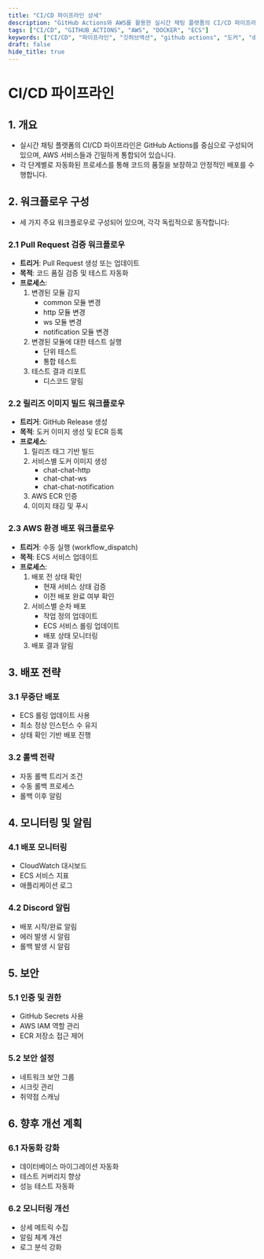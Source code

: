 ```yaml
---
title: "CI/CD 파이프라인 상세"
description: "GitHub Actions와 AWS를 활용한 실시간 채팅 플랫폼의 CI/CD 파이프라인 구성을 상세히 설명합니다."
tags: ["CI/CD", "GITHUB_ACTIONS", "AWS", "DOCKER", "ECS"]
keywords: ["CI/CD", "파이프라인", "깃허브액션", "github actions", "도커", "docker", "AWS", "ECS", "자동화", "automation", "배포", "deployment"]
draft: false
hide_title: true
---
```


# CI/CD 파이프라인

## 1. 개요
- 실시간 채팅 플랫폼의 CI/CD 파이프라인은 GitHub Actions를 중심으로 구성되어 있으며, AWS 서비스들과 긴밀하게 통합되어 있습니다. 
- 각 단계별로 자동화된 프로세스를 통해 코드의 품질을 보장하고 안정적인 배포를 수행합니다.

## 2. 워크플로우 구성
- 세 가지 주요 워크플로우로 구성되어 있으며, 각각 독립적으로 동작합니다:

### 2.1 Pull Request 검증 워크플로우
- **트리거**: Pull Request 생성 또는 업데이트
- **목적**: 코드 품질 검증 및 테스트 자동화
- **프로세스**:
    1. 변경된 모듈 감지
        - common 모듈 변경
        - http 모듈 변경
        - ws 모듈 변경
        - notification 모듈 변경
    2. 변경된 모듈에 대한 테스트 실행
        - 단위 테스트
        - 통합 테스트
    3. 테스트 결과 리포트
       - 디스코드 알림

### 2.2 릴리즈 이미지 빌드 워크플로우
- **트리거**: GitHub Release 생성
- **목적**: 도커 이미지 생성 및 ECR 등록
- **프로세스**:
    1. 릴리즈 태그 기반 빌드
    2. 서비스별 도커 이미지 생성
        - chat-chat-http
        - chat-chat-ws
        - chat-chat-notification
    3. AWS ECR 인증
    4. 이미지 태깅 및 푸시

### 2.3 AWS 환경 배포 워크플로우
- **트리거**: 수동 실행 (workflow_dispatch)
- **목적**: ECS 서비스 업데이트
- **프로세스**:
    1. 배포 전 상태 확인
        - 현재 서비스 상태 검증
        - 이전 배포 완료 여부 확인
    2. 서비스별 순차 배포
        - 작업 정의 업데이트
        - ECS 서비스 롤링 업데이트
        - 배포 상태 모니터링
    3. 배포 결과 알림

## 3. 배포 전략

### 3.1 무중단 배포
- ECS 롤링 업데이트 사용
- 최소 정상 인스턴스 수 유지
- 상태 확인 기반 배포 진행

### 3.2 롤백 전략
- 자동 롤백 트리거 조건
- 수동 롤백 프로세스
- 롤백 이후 알림

## 4. 모니터링 및 알림

### 4.1 배포 모니터링
- CloudWatch 대시보드
- ECS 서비스 지표
- 애플리케이션 로그

### 4.2 Discord 알림
- 배포 시작/완료 알림
- 에러 발생 시 알림
- 롤백 발생 시 알림

## 5. 보안

### 5.1 인증 및 권한
- GitHub Secrets 사용
- AWS IAM 역할 관리
- ECR 저장소 접근 제어

### 5.2 보안 설정
- 네트워크 보안 그룹
- 시크릿 관리
- 취약점 스캐닝

## 6. 향후 개선 계획

### 6.1 자동화 강화
- 데이터베이스 마이그레이션 자동화
- 테스트 커버리지 향상
- 성능 테스트 자동화

### 6.2 모니터링 개선
- 상세 메트릭 수집
- 알림 체계 개선
- 로그 분석 강화